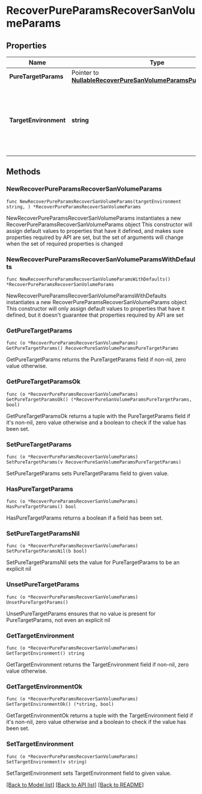 # RecoverPureParamsRecoverSanVolumeParams

## Properties

Name | Type | Description | Notes
------------ | ------------- | ------------- | -------------
**PureTargetParams** | Pointer to [**NullableRecoverPureSanVolumeParamsPureTargetParams**](RecoverPureSanVolumeParamsPureTargetParams.md) |  | [optional] 
**TargetEnvironment** | **string** | Specifies the environment of the recovery target. The corresponding target params must be filled out. | 

## Methods

### NewRecoverPureParamsRecoverSanVolumeParams

`func NewRecoverPureParamsRecoverSanVolumeParams(targetEnvironment string, ) *RecoverPureParamsRecoverSanVolumeParams`

NewRecoverPureParamsRecoverSanVolumeParams instantiates a new RecoverPureParamsRecoverSanVolumeParams object
This constructor will assign default values to properties that have it defined,
and makes sure properties required by API are set, but the set of arguments
will change when the set of required properties is changed

### NewRecoverPureParamsRecoverSanVolumeParamsWithDefaults

`func NewRecoverPureParamsRecoverSanVolumeParamsWithDefaults() *RecoverPureParamsRecoverSanVolumeParams`

NewRecoverPureParamsRecoverSanVolumeParamsWithDefaults instantiates a new RecoverPureParamsRecoverSanVolumeParams object
This constructor will only assign default values to properties that have it defined,
but it doesn't guarantee that properties required by API are set

### GetPureTargetParams

`func (o *RecoverPureParamsRecoverSanVolumeParams) GetPureTargetParams() RecoverPureSanVolumeParamsPureTargetParams`

GetPureTargetParams returns the PureTargetParams field if non-nil, zero value otherwise.

### GetPureTargetParamsOk

`func (o *RecoverPureParamsRecoverSanVolumeParams) GetPureTargetParamsOk() (*RecoverPureSanVolumeParamsPureTargetParams, bool)`

GetPureTargetParamsOk returns a tuple with the PureTargetParams field if it's non-nil, zero value otherwise
and a boolean to check if the value has been set.

### SetPureTargetParams

`func (o *RecoverPureParamsRecoverSanVolumeParams) SetPureTargetParams(v RecoverPureSanVolumeParamsPureTargetParams)`

SetPureTargetParams sets PureTargetParams field to given value.

### HasPureTargetParams

`func (o *RecoverPureParamsRecoverSanVolumeParams) HasPureTargetParams() bool`

HasPureTargetParams returns a boolean if a field has been set.

### SetPureTargetParamsNil

`func (o *RecoverPureParamsRecoverSanVolumeParams) SetPureTargetParamsNil(b bool)`

 SetPureTargetParamsNil sets the value for PureTargetParams to be an explicit nil

### UnsetPureTargetParams
`func (o *RecoverPureParamsRecoverSanVolumeParams) UnsetPureTargetParams()`

UnsetPureTargetParams ensures that no value is present for PureTargetParams, not even an explicit nil
### GetTargetEnvironment

`func (o *RecoverPureParamsRecoverSanVolumeParams) GetTargetEnvironment() string`

GetTargetEnvironment returns the TargetEnvironment field if non-nil, zero value otherwise.

### GetTargetEnvironmentOk

`func (o *RecoverPureParamsRecoverSanVolumeParams) GetTargetEnvironmentOk() (*string, bool)`

GetTargetEnvironmentOk returns a tuple with the TargetEnvironment field if it's non-nil, zero value otherwise
and a boolean to check if the value has been set.

### SetTargetEnvironment

`func (o *RecoverPureParamsRecoverSanVolumeParams) SetTargetEnvironment(v string)`

SetTargetEnvironment sets TargetEnvironment field to given value.



[[Back to Model list]](../README.md#documentation-for-models) [[Back to API list]](../README.md#documentation-for-api-endpoints) [[Back to README]](../README.md)


